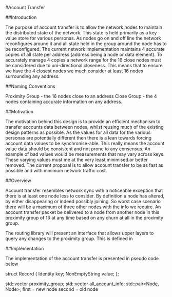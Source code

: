 #Account Transfer

##Introduction

The purpose of account transfer is to allow the network nodes to maintain the distributed state of the network. This state is held primarily as a key value store for various personas. As
nodes go on and off line the network reconfigures around it and all state held in the group around the node has to be reconfigured. The current network implementation maintains 4 accurate
copies of all state per address (address being a node or data element). To accurately manage 4 copies a network range for the 16 close nodes must be considered due to uni-directional
closeness. This means that to ensure we have the 4 closest nodes we much consider at least 16 nodes surrounding any address. 

##Naming Conventions

Proximity Group - the 16 nodes close to an address
Close Group - the 4 nodes containing accurate information on any address.


##Motivation

The motivation behind this design is to provide an efficient mechanism to transfer accounts data between nodes, whilst reusing much of the existing design patterns as possible. As the values
for all data for the various personas are potentially different then there is a lean towards forcing account data values to be synchronise-able. This really means the account value data should be consistent and not prone to any consensus. An example of bad values would be measurements that may vary across keys. These varying values must me at the very least minimised.or better removed. The current proposal is to allow account transfer to be as fast as possible and with minimum network traffic cost. 

##Overview

Account transfer resembles network sync with a noticeable exception that there is at least one node less to consider. By definition a node has altered, by either disappearing or indeed
possibly joining. So worst case scenario there will be a maximum of three other nodes with the info we require. An account transfer packet be delivered to a node from another node in this
proximity group of 16 at any time based on any churn at all in the proximity group.

The routing library will present an interface that allows upper layers to query any changes to the proximity group. This is defined in   

##Implementation

The implementation of the account transfer is presented in pseudo code below


struct Record {
  Identity key;
  NonEmptyString value;
};


std::vector<Nodes> proximity_group;
std::vector<Record> all_account_info;
std::pair<Node, Node>; first = new node second = old node 


